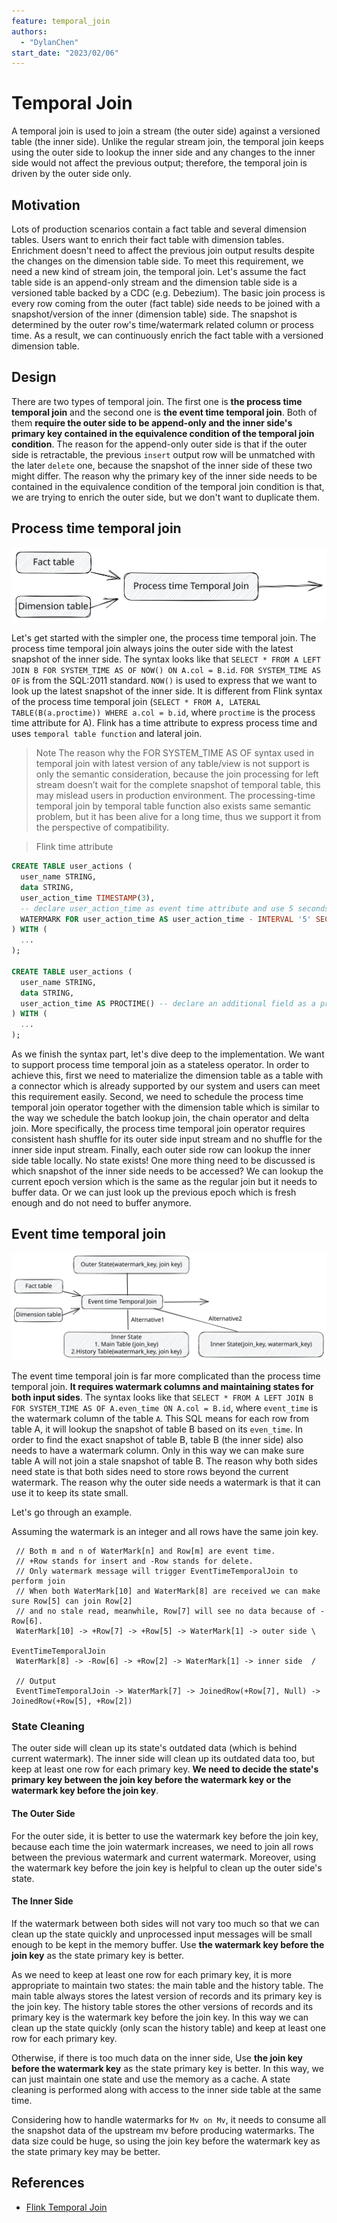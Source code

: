 ```yaml
---
feature: temporal_join
authors:
  - "DylanChen"
start_date: "2023/02/06"
---
```


# Temporal Join

A temporal join is used to join a stream (the outer side) against a versioned table (the inner side). Unlike the regular stream join, the temporal join keeps using the outer side to lookup the inner side and any changes to the inner side would not affect the previous output; therefore, the temporal join is driven by the outer side only.

## Motivation

Lots of production scenarios contain a fact table and several dimension tables. Users want to enrich their fact table with dimension tables. Enrichment doesn't need to affect the previous join output results despite the changes on the dimension table side. To meet this requirement, we need a new kind of stream join, the temporal join. Let's assume the fact table side is an append-only stream and the dimension table side is a versioned table backed by a CDC (e.g. Debezium). The basic join process is every row coming from the outer (fact table) side needs to be joined with a snapshot/version of the inner (dimension table) side. The snapshot is determined by the outer row's time/watermark related column or process time. As a result, we can continuously enrich the fact table with a versioned dimension table.

## Design

There are two types of temporal join. The first one is **the process time temporal join** and the second one is **the event time temporal join**. Both of them **require the outer side to be append-only and the inner side's primary key contained in the equivalence condition of the temporal join condition**. The reason for the append-only outer side is that if the outer side is retractable, the previous `insert` output row will be unmatched with the later `delete` one, because the snapshot of the inner side of these two might differ. The reason why the primary key of the inner side needs to be contained in the equivalence condition of the temporal join condition is that, we are trying to enrich the outer side, but we don't want to duplicate them.


## Process time temporal join

![process_time_temporal_join](images/0049-temporal-join/process_time_temporal_join.svg)

Let's get started with the simpler one, the process time temporal join. The process time temporal join always joins the outer side with the latest snapshot of the inner side. The syntax looks like that `SELECT * FROM A LEFT JOIN B FOR SYSTEM_TIME AS OF NOW() ON A.col = B.id`. `FOR SYSTEM_TIME AS OF` is from the SQL:2011 standard. `NOW()` is used to express that we want to look up the latest snapshot of the inner side. It is different from Flink syntax of the process time temporal join (`SELECT * FROM A, LATERAL TABLE(B(a.proctime)) WHERE a.col = b.id`, where `proctime` is the process time attribute for A). Flink has a time attribute to express process time and uses `temporal table function` and lateral join.

> Note The reason why the FOR SYSTEM_TIME AS OF syntax used in temporal join with latest version of any table/view is not support is only the semantic consideration, because the join processing for left stream doesn’t wait for the complete snapshot of temporal table, this may mislead users in production environment. The processing-time temporal join by temporal table function also exists same semantic problem, but it has been alive for a long time, thus we support it from the perspective of compatibility.

> Flink time attribute
```sql
CREATE TABLE user_actions (
  user_name STRING,
  data STRING,
  user_action_time TIMESTAMP(3),
  -- declare user_action_time as event time attribute and use 5 seconds delayed watermark strategy
  WATERMARK FOR user_action_time AS user_action_time - INTERVAL '5' SECOND
) WITH (
  ...
);

CREATE TABLE user_actions (
  user_name STRING,
  data STRING,
  user_action_time AS PROCTIME() -- declare an additional field as a processing time attribute
) WITH (
  ...
);
```

As we finish the syntax part, let's dive deep to the implementation. We want to support process time temporal join as a stateless operator. In order to achieve this, first we need to materialize the dimension table as a table with a connector which is already supported by our system and users can meet this requirement easily. Second, we need to schedule the process time temporal join operator together with the dimension table which is similar to the way we schedule the batch lookup join, the chain operator and delta join. More specifically, the process time temporal join operator requires consistent hash shuffle for its outer side input stream and no shuffle for the inner side input stream. Finally, each outer side row can lookup the inner side table locally. No state exists! One more thing need to be discussed is which snapshot of the inner side needs to be accessed? We can lookup the current epoch version which is the same as the regular join but it needs to buffer data. Or we can just look up the previous epoch which is fresh enough and do not need to buffer anymore.

## Event time temporal join

![event_time_temporal_join](images/0049-temporal-join/event_time_temporal_join.svg)

The event time temporal join is far more complicated than the process time temporal join. **It requires watermark columns and maintaining states for both input sides**. The syntax looks like that `SELECT * FROM A LEFT JOIN B FOR SYSTEM_TIME AS OF A.even_time ON A.col = B.id`, where `event_time` is the watermark column of the table `A`. This SQL means for each row from table A, it will lookup the snapshot of table B based on its `even_time`. In order to find the exact snapshot of table B, table B (the inner side) also needs to have a watermark column. Only in this way we can make sure table A will not join a stale snapshot of table B. The reason why both sides need state is that both sides need to store rows beyond the current watermark. The reason why the outer side needs a watermark is that it can use it to keep its state small.

Let's go through an example.

Assuming the watermark is an integer and all rows have the same join key.

```
 // Both m and n of WaterMark[n] and Row[m] are event time.
 // +Row stands for insert and -Row stands for delete.
 // Only watermark message will trigger EventTimeTemporalJoin to perform join
 // When both WaterMark[10] and WaterMark[8] are received we can make sure Row[5] can join Row[2]
 // and no stale read, meanwhile, Row[7] will see no data because of -Row[6].
 WaterMark[10] -> +Row[7] -> +Row[5] -> WaterMark[1] -> outer side \
                                                       EventTimeTemporalJoin 
 WaterMark[8] -> -Row[6] -> +Row[2] -> WaterMark[1] -> inner side  /

 // Output
 EventTimeTemporalJoin -> WaterMark[7] -> JoinedRow(+Row[7], Null) -> JoinedRow(+Row[5], +Row[2])
```

### State Cleaning

The outer side will clean up its state's outdated data (which is behind current watermark). The inner side will clean up its outdated data too, but keep at least one row for each primary key. **We need to decide the state's primary key between the join key before the watermark key or the watermark key before the join key**. 

#### The Outer Side

For the outer side, it is better to use the watermark key before the join key, because each time the join watermark increases, we need to join all rows between the previous watermark and current watermark. Moreover, using the watermark key before the join key is helpful to clean up the outer side's state.


#### The Inner Side

If the watermark between both sides will not vary too much so that we can clean up the state quickly and unprocessed input messages will be small enough to be kept in the memory buffer. Use **the watermark key before the join key** as the state primary key is better.

As we need to keep at least one row for each primary key, it is more appropriate to maintain two states: the main table and the history table. The main table always stores the latest version of records and its primary key is the join key. The history table stores the other versions of records and its primary key is the watermark key before the join key. In this way we can clean up the state quickly (only scan the history table) and keep at least one row for each primary key.

Otherwise, if there is too much data on the inner side, Use **the join key before the watermark key** as the state primary key is better. In this way, we can just maintain one state and use the memory as a cache. A state cleaning is performed along with access to the inner side table at the same time.

Considering how to handle watermarks for `Mv on Mv`, it needs to consume all the snapshot data of the upstream mv before producing watermarks. The data size could be huge, so using the join key before the watermark key as the state primary key may be better.

## References
- [Flink Temporal Join](https://nightlies.apache.org/flink/flink-docs-master/docs/dev/table/sql/queries/joins/#temporal-joins)